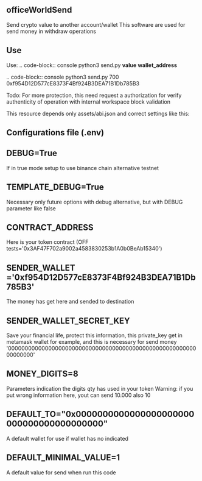 ## officeWorldSend

Send crypto value to another account/wallet
This software are used for send money in withdraw operations

## Use
Use:
.. code-block:: console
    python3 send.py **value** **wallet_address**

.. code-block:: console
    python3 send.py 700 0xf954D12D577cE8373F4Bf924B3DEA71B1Db785B3

Todo: For more protection, this need request a authorization for verify authenticity of operation with internal workspace block validation

This resource depends only assets/abi.json and correct settings like this:

## Configurations file (.env)

DEBUG=True
----------
If in true mode setup to use binance chain alternative testnet

TEMPLATE_DEBUG=True
-------------------
Necessary only future options with debug alternative, but with DEBUG parameter like false

CONTRACT_ADDRESS
----------------
Here is your token contract (OFF tests='0x3AF47F702a9002a4583830253b1A0b0BeAb15340')

SENDER_WALLET ='0xf954D12D577cE8373F4Bf924B3DEA71B1Db785B3'
-----------------------------------------------------------
The money has get here and sended to destination

SENDER_WALLET_SECRET_KEY
------------------------
Save your financial life, protect this information, this private_key
get in metamask wallet for example, and this is necessary for send money
'0000000000000000000000000000000000000000000000000000000000000000'

MONEY_DIGITS=8
--------------
Parameters indication the digits qty has used in your token
Warning: if you put wrong information here, yout can send 10.000 also 10

DEFAULT_TO="0x0000000000000000000000000000000000000000"
---------------------------------------------------------
A default wallet for use if wallet has no indicated

DEFAULT_MINIMAL_VALUE=1
-----------------------
A default value for send when run this code

